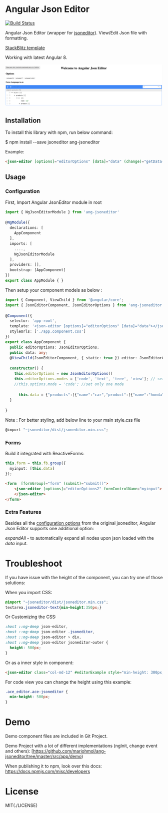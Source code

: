 # Angular Json Editor

[![Build Status](https://travis-ci.org/mariohmol/ang-jsoneditor.svg?branch=master)](https://travis-ci.org/mariohmol/ang-jsoneditor)

Angular Json Editor (wrapper for [jsoneditor](https://github.com/josdejong/jsoneditor)). View/Edit Json file with formatting.

[StackBlitz template](https://stackblitz.com/edit/ang-jsoneditor)

Working with latest Angular 8. 

![Demo Image](/src/assets/printDemo.png)

## Installation

To install this library with npm, run below command:

$ npm install --save jsoneditor ang-jsoneditor


Example:

```html
<json-editor [options]="editorOptions" [data]="data" (change)="getData($event)"></json-editor>
```

## Usage

### Configuration

First, Import Angular  JsonEditor module in root

```ts
import { NgJsonEditorModule } from 'ang-jsoneditor' 

@NgModule({
  declarations: [
    AppComponent
  ],
  imports: [
    ....,
    NgJsonEditorModule
  ],
  providers: [],
  bootstrap: [AppComponent]
})
export class AppModule { }
```
Then setup your component models as below :

```ts
import { Component, ViewChild } from '@angular/core';
import { JsonEditorComponent, JsonEditorOptions } from 'ang-jsoneditor';

@Component({
  selector: 'app-root',
  template: '<json-editor [options]="editorOptions" [data]="data"></json-editor>',
  styleUrls: ['./app.component.css']
})
export class AppComponent {
  public editorOptions: JsonEditorOptions;
  public data: any;
  @ViewChild(JsonEditorComponent, { static: true }) editor: JsonEditorComponent;

  constructor() { 
    this.editorOptions = new JsonEditorOptions()
    this.editorOptions.modes = ['code', 'text', 'tree', 'view']; // set all allowed modes
    //this.options.mode = 'code'; //set only one mode
      
      this.data = {"products":[{"name":"car","product":[{"name":"honda","model":[{"id":"civic","name":"civic"},{"id":"accord","name":"accord"},{"id":"crv","name":"crv"},{"id":"pilot","name":"pilot"},{"id":"odyssey","name":"odyssey"}]}]}]}
  }

}
```
Note : For better styling, add below line to your main style.css file

```js
@import "~jsoneditor/dist/jsoneditor.min.css";
```


### Forms

Build it integrated with ReactiveForms:

```ts 
this.form = this.fb.group({
  myinput: [this.data]
});
```
```html
<form  [formGroup]="form" (submit)="submit()">
    <json-editor [options]="editorOptions2" formControlName="myinput">
    </json-editor>
</form>
```

### Extra Features

Besides all the 
[configuration options](https://github.com/josdejong/jsoneditor/blob/master/docs/api.md) 
from the original jsoneditor, Angular Json Editor supports one additional option:

_expandAll_ - to automatically expand all nodes upon json loaded with the _data_ input. 

# Troubleshoot

If you have issue with the height of the component, you can try one of those solutions:

When you import CSS:

```css
@import "~jsoneditor/dist/jsoneditor.min.css";
textarea.jsoneditor-text{min-height:350px;}
```

Or Customizing the CSS:

```css
:host ::ng-deep json-editor,
:host ::ng-deep json-editor .jsoneditor,
:host ::ng-deep json-editor > div,
:host ::ng-deep json-editor jsoneditor-outer {
  height: 500px;
}
```

Or  as a inner style in component:

```html
<json-editor class="col-md-12" #editorExample style="min-height: 300px;" [options]="editorOptionsData" [data]="dataStructure"></json-editor>
```

For code view you can change the height using this example:
```css
.ace_editor.ace-jsoneditor {
  min-height: 500px;
}
```


# Demo

Demo component files are included in Git Project.

Demo Project with a lot of different implementations (ngInit, change event and others):
[https://github.com/mariohmol/ang-jsoneditor/tree/master/src/app/demo)

When publishing it to npm, look over this docs: https://docs.npmjs.com/misc/developers

# License
MIT(./LICENSE)
